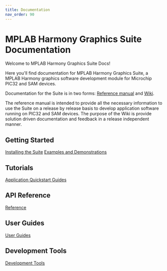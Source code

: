 ```yaml
---
title: Documentation
nav_order: 90
---
```


# MPLAB Harmony Graphics Suite Documentation


Welcome to MPLAB Harmony Graphics Suite Docs!

Here you'll find documentation for MPLAB Harmony Graphics Suite, a MPLAB Harmony graphics software development module for Microchip PIC32 and SAM devices.

Documentation for the Suite is in two forms: [Reference manual](https://github.com/Microchip-MPLAB-Harmony/gfx/wiki) and [Wiki](https://github.com/Microchip-MPLAB-Harmony/gfx/wiki).

The reference manual is intended to provide all the necessary information to use the Suite on a release by release basis to develop application software running on PIC32 and SAM devices. The purpose of the Wiki is provide solution driven documentation and feedback in a release independent manner.

## Getting Started

[Installing the Suite](https://github.com/Microchip-MPLAB-Harmony/gfx/wiki)
[Examples and Demonstrations](https://automaate.github.io/gen2_wiki_sandbox/docs/html/ExamplesDemonstrations.html)

## Tutorials

[Application Quickstart Guides](https://github.com/Microchip-MPLAB-Harmony/gfx/wiki/Application-QuickStart)

## API Reference

[Reference](https://automaate.github.io/gen2_wiki_sandbox/docs/html/)

## User Guides

[User Guides](https://automaate.github.io/gen2_wiki_sandbox/docs/html/)

## Development Tools

[Development Tools](https://automaate.github.io/gen2_wiki_sandbox/docs/html/)
